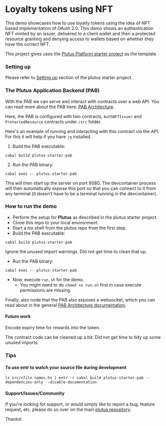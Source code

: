 # Loyalty tokens using NFT
This demo showcases how to use loyalty tokens using the idea of NFT based implementation of OAuth 2.0. This demo shows an authentication NFT minted by an issuer, delivered to a client wallet and then a protected resource granting and denying access to wallets based on whether they have the correct NFT.


This project gives uses the [Plutus Platform starter project](https://github.com/input-output-hk/plutus-starter) as the template.

### Setting up
Please refer to [Setting up](https://github.com/input-output-hk/plutus-starter#setting-up) section of the plutus starter project.

### The Plutus Application Backend (PAB)

With the PAB we can serve and interact with contracts over a web API. You can read more about the PAB here: [PAB Architecture](https://github.com/input-output-hk/plutus/blob/master/plutus-pab/ARCHITECTURE.adoc).

Here, the PAB is configured with two contracts, `AuthNFTIssuer` and  `ProtectedResource` contracts under `/src` folder.

Here's an example of running and interacting with this contract via the API. For this it will help if you have `jq` installed.

1. Build the PAB executable:

```
cabal build plutus-starter-pab
```

2. Run the PAB binary:

```
cabal exec -- plutus-starter-pab
````

This will then start up the server on port 9080. The devcontainer process will then automatically expose this port so that you can connect to it from any terminal (it doesn't have to be a terminal running in the devcontainer).


### How to run the demo

- Perform the setup for **Plutus** as described in the plutus starter project.
- Clone this repo to your local environment.
- Start a nix shell from the plutus repo from the first step.  
- Build the PAB executable:
```
cabal build plutus-starter-pab
```
Ignore the unused import warnings. Did not get time to clean that up.

- Run the PAB binary:

```
cabal exec -- plutus-starter-pab
````
- Now, execute `run.sh` for the demo.
  - You might need to do `chmod +x run.sh` first in case execute permissions are missing.

Finally, also node that the PAB also exposes a websocket, which you can read about in
the general [PAB Architecture documentation](https://github.com/input-output-hk/plutus/blob/master/plutus-pab/ARCHITECTURE.adoc).



#### Future work
Encode expiry time for rewards into the token.  

The contract code can be cleaned up a bit. Did not get time to tidy up some unused imports.

### Tips
#### To use entr to watch your source file during development
```ls src/<file name>.hs | entr -r cabal build plutus-starter-pab --dependencies-only --disable-documentation```

#### Support/Issues/Community

If you're looking for support, or would simply like to report a bug, feature
request, etc. please do so over on the main [plutus repository](https://github.com/input-output-hk/plutus).


Thanks!
